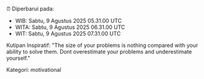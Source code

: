 ⏰ Diperbarui pada:
- WIB: Sabtu, 9 Agustus 2025 05.31.00 UTC
- WITA: Sabtu, 9 Agustus 2025 06.31.00 UTC
- WIT: Sabtu, 9 Agustus 2025 07.31.00 UTC

Kutipan Inspiratif:
"The size of your problems is nothing compared with your ability to solve them. Dont overestimate your problems and underestimate yourself."


Kategori: motivational

